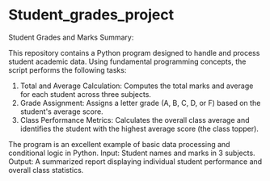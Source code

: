 # Student_grades_project
Student Grades and Marks Summary:

This repository contains a Python program designed to handle and process student academic data. Using fundamental programming concepts, the script performs the following tasks:
1. Total and Average Calculation: Computes the total marks and average for each student across three subjects.
2. Grade Assignment: Assigns a letter grade (A, B, C, D, or F) based on the student's average score.
3. Class Performance Metrics: Calculates the overall class average and identifies the student with the highest average score (the class topper).

The program is an excellent example of basic data processing and conditional logic in Python.
Input: Student names and marks in 3 subjects.
Output: A summarized report displaying individual student performance and overall class statistics.
